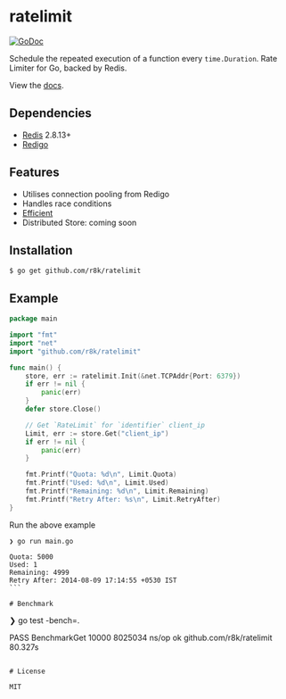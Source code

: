 # ratelimit
[![GoDoc](https://godoc.org/github.com/r8k/ratelimit?status.svg)](https://godoc.org/github.com/r8k/ratelimit)

 Schedule the repeated execution of a function every `time.Duration`.
 Rate Limiter for Go, backed by Redis.

 View the [docs](http://godoc.org/github.com/r8k/ticker).

## Dependencies
 * [Redis](http://redis.io/download) 2.8.13+
 * [Redigo](https://github.com/garyburd/redigo/)

## Features
 * Utilises connection pooling from Redigo
 * Handles race conditions
 * [Efficient](https://github.com/r8k/ratelimit#benchmark)
 * Distributed Store: coming soon

## Installation

```
$ go get github.com/r8k/ratelimit
```

## Example

```go
package main

import "fmt"
import "net"
import "github.com/r8k/ratelimit"

func main() {
    store, err := ratelimit.Init(&net.TCPAddr{Port: 6379})
    if err != nil {
        panic(err)
    }
    defer store.Close()

    // Get `RateLimit` for `identifier` client_ip
    Limit, err := store.Get("client_ip")
    if err != nil {
        panic(err)
    }

    fmt.Printf("Quota: %d\n", Limit.Quota)
    fmt.Printf("Used: %d\n", Limit.Used)
    fmt.Printf("Remaining: %d\n", Limit.Remaining)
    fmt.Printf("Retry After: %s\n", Limit.RetryAfter)
}

```

Run the above example
````
❯ go run main.go

Quota: 5000
Used: 1
Remaining: 4999
Retry After: 2014-08-09 17:14:55 +0530 IST
```

# Benchmark
````
❯ go test -bench=.

PASS
BenchmarkGet       10000       8025034 ns/op
ok      github.com/r8k/ratelimit    80.327s
````

# License

MIT
